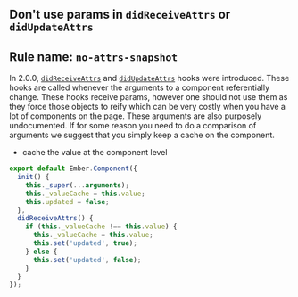 ## Don't use params in `didReceiveAttrs` or `didUpdateAttrs`

## Rule name: `no-attrs-snapshot`

In 2.0.0, [`didReceiveAttrs`](https://guides.emberjs.com/v2.9.0/components/the-component-lifecycle/#toc_formatting-component-attributes-with-code-didreceiveattrs-code) and [`didUpdateAttrs`](https://guides.emberjs.com/v2.9.0/components/the-component-lifecycle/#toc_resetting-presentation-state-on-attribute-change-with-code-didupdateattrs-code) hooks were introduced. These hooks are called whenever the arguments to a component referentially change. These hooks receive params, however one should not use them as they force those objects to reify which can be very costly when you have a lot of components on the page. These arguments are also purposely undocumented. If for some reason you need to do a comparison of arguments we suggest that you simply keep a cache on the component.

- cache the value at the component level
```javascript
export default Ember.Component({
  init() {
    this._super(...arguments);
    this._valueCache = this.value;
    this.updated = false;
  },
  didReceiveAttrs() {
    if (this._valueCache !== this.value) {
      this._valueCache = this.value;
      this.set('updated', true);
    } else {
      this.set('updated', false);
    }
  }
});
```
